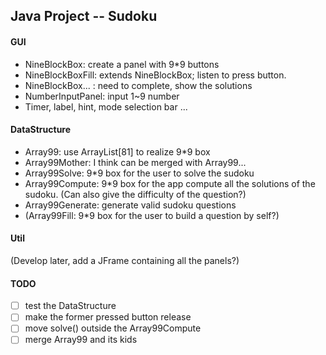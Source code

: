 ## Java Project -- Sudoku
#### GUI
* NineBlockBox: create a panel with 9*9 buttons
* NineBlockBoxFill: extends NineBlockBox; listen to press button.
* NineBlockBox... : need to complete, show the solutions
* NumberInputPanel: input 1~9 number
* Timer, label, hint, mode selection bar ...

#### DataStructure

* Array99: use ArrayList[81] to realize 9*9 box
* Array99Mother: I think can be merged with Array99...
* Array99Solve: 9*9 box for the user to solve the sudoku
* Array99Compute: 9*9 box for the app compute all the solutions of the sudoku. (Can also give the difficulty of the question?)
* Array99Generate: generate valid sudoku questions
* (Array99Fill: 9*9 box for the user to build a question by self?)

#### Util

(Develop later, add a JFrame containing all the panels?)

#### TODO
- [ ] test the DataStructure
- [ ] make the former pressed button release
- [ ] move solve() outside the Array99Compute
- [ ] merge Array99 and its kids